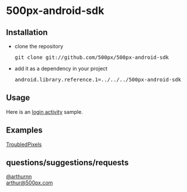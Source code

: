 500px-android-sdk
=================


Installation
------------

- clone the repository  
    <pre>git clone git://github.com/500px/500px-android-sdk</pre>
- add it as a dependency in your project  
    <pre>android.library.reference.1=../../../500px-android-sdk</pre>


Usage
-----
Here is an [login activity](https://gist.github.com/3625085) sample.  

Examples
--------
[TroubledPixels](https://github.com/arthurnn/TroubledPixels)


questions/suggestions/requests
------------------------------ 
[@arthurnn](https://twitter.com/arthurnn)   
arthur@500px.com